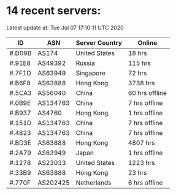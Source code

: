 # 14 recent servers:

Latest update at: Tue Jul 07 17:10:11 UTC 2020

| ID | ASN | Server Country | Online |
| -- | --- | -------------- | ------ |
| #.D09B | AS174 | United States | 18 hrs |
| #.91E8 | AS49392 | Russia | 115 hrs |
| #.7F1D | AS63949 | Singapore | 72 hrs |
| #.B6F8 | AS63888 | Hong Kong | 3738 hrs |
| #.5CA3 | AS56040 | China | 60 hrs offline |
| #.0B9E | AS134763 | China | 7 hrs offline |
| #.B937 | AS4760 | Hong Kong | 1 hrs offline |
| #.151D | AS134763 | China | 7 hrs offline |
| #.4823 | AS134763 | China | 7 hrs offline |
| #.BD3E | AS63888 | Hong Kong | 4807 hrs |
| #.2A79 | AS63949 | Japan | 1 hrs offline |
| #.1278 | AS23033 | United States | 1223 hrs |
| #.33B9 | AS63888 | Hong Kong | 23 hrs |
| #.770F | AS202425 | Netherlands | 6 hrs offline |

